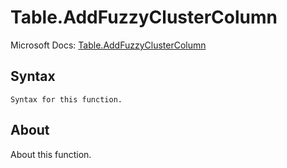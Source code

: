 ---
---

# Table.AddFuzzyClusterColumn

Microsoft Docs: [Table.AddFuzzyClusterColumn](https://docs.microsoft.com/en-us/powerquery-m/table-addfuzzyclustercolumn)

## Syntax

```powerquery-m
Syntax for this function.
```

## About

About this function.

